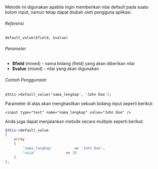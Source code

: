 Metode ini digunakan apabila ingin memberikan nilai default pada suatu kolom input, namun tetap dapat diubah oleh pengguna aplikasi.

###### Referensi

`default_value($field, $value)`

###### Parameter
* **$field** (mixed) - nama bidang (field) yang akan diberikan nilai
* **$value** (mixed) - nilai yang akan digunakan

###### Contoh Penggunaan

`$this->default_value('nama_lengkap', 'John Doe');`

Parameter di atas akan menghasilkan sebuah bidang input seperti berikut:

`<input type="text" name="nama_lengkap" value="John Doe" />`

Anda juga dapat menjalankan metode secara multiple seperti berikut:

```php
$this->default_value
(
	array
	(
		'nama_lengkap'			=> 'John Doe',
		'usia'				=> 20
	)
);
```
